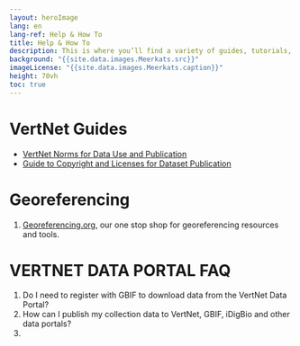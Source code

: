 ```yaml
--- 
layout: heroImage
lang: en
lang-ref: Help & How To
title: Help & How To
description: This is where you’ll find a variety of guides, tutorials, and FAQs for publishing data and using the VertNet Portal. Don’t forget to check Training Workshops and Publications & Videos for other descriptive and educational materials. We haven't forgotten about developers either. If all else fails, contact us with your questions.
background: "{{site.data.images.Meerkats.src}}"
imageLicense: "{{site.data.images.Meerkats.caption}}"
height: 70vh
toc: true
---
```


# VertNet Guides
* [VertNet Norms for Data Use and Publication](https://hp-vertnet-plus.gbif-staging.org/resources/norms/)
* [Guide to Copyright and Licenses for Dataset Publication](https://hp-vertnet-plus.gbif-staging.org/resources/datalicensingguide/)

# Georeferencing
1. [Georeferencing.org](https://georeferencing.org/), our one stop shop for georeferencing resources and tools.


# VERTNET DATA PORTAL FAQ
1. Do I need to register with GBIF to download data from the VertNet Data Portal?
2. How can I publish my collection data to VertNet, GBIF, iDigBio and other data portals?
3. 
